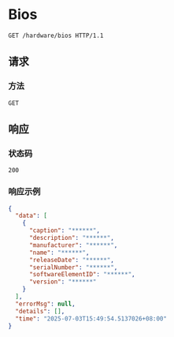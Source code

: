 # Bios

```http
GET /hardware/bios HTTP/1.1
```

## 请求

### 方法

`GET`

## 响应

### 状态码

`200`

### 响应示例

```json
{
  "data": [
    {
      "caption": "******",
      "description": "******",
      "manufacturer": "******",
      "name": "******",
      "releaseDate": "******",
      "serialNumber": "******",
      "softwareElementID": "******",
      "version": "******"
    }
  ],
  "errorMsg": null,
  "details": [],
  "time": "2025-07-03T15:49:54.5137026+08:00"
}
```
